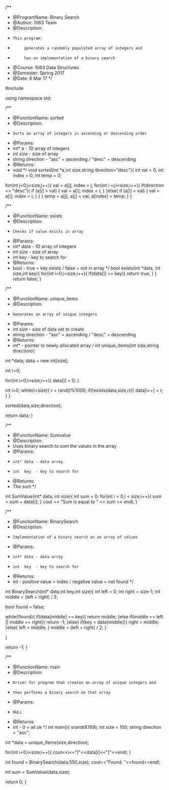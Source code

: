 /**
* @ProgramName: Binary Search
* @Author: 1063 Team  
* @Description: 
*     This program:
*          generates a randomly populated array of integers and  
*          has an implementation of a binary search
* @Course: 1063 Data Structures
* @Semester: Spring 2017
* @Date: 6 Mar 17
*/

#include <iostream>

using namespace std;

/**
* @FunctionName: sorted
* @Description: 
*     Sorts an array of integers in ascending or descending order
* @Params:
*    int* a           - 1D array of integers
*    int size         - size of array
*    string direction - "asc" = ascending / "desc" = descending
* @Returns:
*    void
*/
void sorted(int *a,int size,string direction="desc"){
  int val  = 0;
  int index = 0;
  int temp = 0;
  
  for(int j=0;j<size;j++){
    val = a[j];
    index = j;
    for(int i =j;i<size;i++){
      if(direction == "desc"){
        if (a[i] > val) {
          val = a[i];
          index = i;
        }
      }else{
        if (a[i] < val) {
          val = a[i];
          index = i;
        }
      }
    }
    temp = a[j];
    a[j] = val;
    a[index] = temp;
  }
}

/**
* @FunctionName: exists
* @Description: 
*     Checks if value exists in array
* @Params:
*    int* data        - 1D array of integers
*    int size         - size of array
*    int key          - key to search for
* @Returns:
*    bool - true = key exists / false = not in array
*/
bool exists(int *data, int size,int key){
  for(int i=0;i<size;i++){
    if(data[i] == key){
      return true;
    }
  }
  return false;
}

/**
* @FunctionName: unique_items
* @Description: 
*     Generates an array of unique integers
* @Params:
*    int size          - size of data set to create
*    string direction  - "asc" = ascending / "desc" = descending
* @Returns:
*    int* - pointer to newly allocated array
*/
int* unique_items(int size,string direction){
  
  int *data;
  data = new int[size];
  
  int r=0;
  
  for(int i=0;i<size;i++){
    data[i] = 0;
  }
  
  int i=0;
  while(i<size){
    r = rand()%1000;
    if(!exists(data,size,r)){
        data[i++] = r;
    }
  }
  
  sorted(data,size,direction);
  
  return data;
}


/**
* @FunctionName: Sumvalue
* @Description: 
*    Uses binary search to sum the values in the array
* @Params:
*     int* data - data array
*     int  key  - key to search for
* @Returns: 
*    The sum
*/

int SumValue(int* data, int size){
  int sum = 0;
  for(int i = 0;i < size;i++){
  sum = sum + data[i];
 }
 cout << "Sum is equal to " << sum << endl;
}
 


/**
* @FunctionName: BinarySearch
* @Description: 
*     Implementation of a binary search on an array of values
* @Params:
*     int* data - data array
*     int  key  - key to search for
* @Returns: 
*    int - positive value = index / negative value = not found
*/


int BinarySearch(int* data,int key,int size){
  int left = 0;
  int right = size-1;
  int middle = (left + right) / 2;
  
  bool found = false;
  
  
  while(!found){
    if(data[middle] == key){
      return middle;
    }else if(middle == left || middle == right){
      return -1;
    }else{
      if(key < data[middle]){
        right = middle;
      }else{
        left = middle;
      }
      middle = (left + right) / 2;
    }
    
  }
  
  return -1;
}

/**
* @FunctionName: main
* @Description: 
*     Driver for program that creates an array of unique integers and 
*     then performs a binary search on that array
* @Params:
*     NULL
* @Returns:
*    int - 0 = all ok
*/
int main(){
  srand(8769);
  int size = 100;
  string direction = "asc";
  
  int *data = unique_items(size,direction);
  
  for(int i=0;i<size;i++){
    cout<<i<<"["<<data[i]<<"]"<<endl;
  }
  
  int found = BinarySearch(data,550,size);
  cout<<"Found: "<<found<<endl;
  
  int sum = SumValue(data,size);

  return 0;
}

